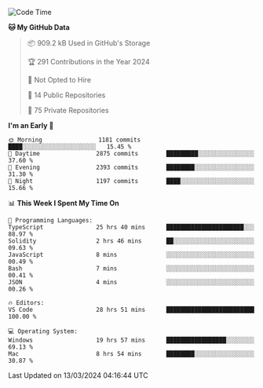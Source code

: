 <!--START_SECTION:waka-->
![Code Time](http://img.shields.io/badge/Code%20Time-5%2C361%20hrs%2012%20mins-blue)

**🐱 My GitHub Data** 

> 📦 909.2 kB Used in GitHub's Storage 
 > 
> 🏆 291 Contributions in the Year 2024
 > 
> 🚫 Not Opted to Hire
 > 
> 📜 14 Public Repositories 
 > 
> 🔑 75 Private Repositories 
 > 
**I'm an Early 🐤** 

```text
🌞 Morning                1181 commits        ████░░░░░░░░░░░░░░░░░░░░░   15.45 % 
🌆 Daytime                2875 commits        █████████░░░░░░░░░░░░░░░░   37.60 % 
🌃 Evening                2393 commits        ████████░░░░░░░░░░░░░░░░░   31.30 % 
🌙 Night                  1197 commits        ████░░░░░░░░░░░░░░░░░░░░░   15.66 % 
```


📊 **This Week I Spent My Time On** 

```text
💬 Programming Languages: 
TypeScript               25 hrs 40 mins      ██████████████████████░░░   88.97 % 
Solidity                 2 hrs 46 mins       ██░░░░░░░░░░░░░░░░░░░░░░░   09.63 % 
JavaScript               8 mins              ░░░░░░░░░░░░░░░░░░░░░░░░░   00.49 % 
Bash                     7 mins              ░░░░░░░░░░░░░░░░░░░░░░░░░   00.41 % 
JSON                     4 mins              ░░░░░░░░░░░░░░░░░░░░░░░░░   00.26 % 

🔥 Editors: 
VS Code                  28 hrs 51 mins      █████████████████████████   100.00 % 

💻 Operating System: 
Windows                  19 hrs 57 mins      █████████████████░░░░░░░░   69.13 % 
Mac                      8 hrs 54 mins       ████████░░░░░░░░░░░░░░░░░   30.87 % 
```


 Last Updated on 13/03/2024 04:16:44 UTC
<!--END_SECTION:waka-->

